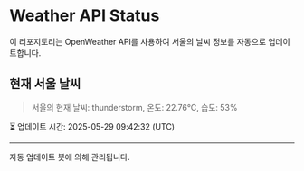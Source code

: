 
# Weather API Status

이 리포지토리는 OpenWeather API를 사용하여 서울의 날씨 정보를 자동으로 업데이트합니다.

## 현재 서울 날씨
> 서울의 현재 날씨: thunderstorm, 온도: 22.76°C, 습도: 53%

⏳ 업데이트 시간: 2025-05-29 09:42:32 (UTC)

---
자동 업데이트 봇에 의해 관리됩니다.
